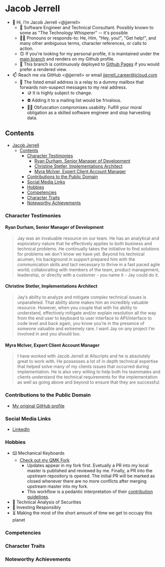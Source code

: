 # Jacob Jerrell

- 👋 Hi, I’m Jacob Jerrell <@jjerrell>
  - 💼 Software Engineer and Technical Consultant. Possibly known to some as "The Technology Whisperer" -- it's possible
  - 🧙‍♂️ Pronouns or responds-to: He, Him, "Hey, you!", "Get help!", and many other ambiguous terms, character references, or calls to action.
  - 🙃 If you're looking for my personal profile, it is maintained under the [main branch](https://github.com/jjerrell/jjerrell/tree/main) and renders on my Github profile.
  - 🔭 This branch is continuously deployed to [Github Pages](https://jjerrell.github.io/jjerrell/) if you would prefer a rendered view.
- 📫 Reach me via GitHub <@jjerrell> or email jjerrell_career@icloud.com
  - 📝 The listed email address is a relay to a dummy mailbox that forwards non-suspect messages to my real address.
    - 🪙 It is highly subject to change.
    - ⛔️ Adding it to a mailing list would be frivalous.
    - 🧑‍🦯 Obfuscation compromises usability. Fulfill your moral obligation as a skilled software engineer and stop harvesting data.

## Contents

- [Jacob Jerrell](#jacob-jerrell)
  - [Contents](#contents)
    - [Character Testimonies](#character-testimonies)
      - [Ryan Durham, Senior Manager of Development](#ryan-durham-senior-manager-of-development)
      - [Christine Stetler, Implementations Architect](#christine-stetler-implementations-architect)
      - [Myra McIver, Expert Client Account Manager](#myra-mciver-expert-client-account-manager)
    - [Contributions to the Public Domain](#contributions-to-the-public-domain)
    - [Social Media Links](#social-media-links)
    - [Hobbies](#hobbies)
    - [Competencies](#competencies)
    - [Character Traits](#character-traits)
    - [Noteworthy Achievements](#noteworthy-achievements)


### Character Testimonies

#### Ryan Durham, Senior Manager of Development

> Jay was an invaluable resource on our team. He has an analytical and exploratory nature that he effectively applies to both business and technical problems. He continually takes the initiative to find solutions for problems we don't know we have yet. Beyond his technical acumen, his background in support prepared him with the communication skills and tact necessary to thrive in a fast paced agile world; collaborating with members of the team, product management, leadership, or directly with a customer - you name it - Jay could do it.

#### Christine Stetler, Implementations Architect

> Jay’s ability to analyze and mitigate complex technical issues is unparalleled. That ability alone makes him an incredibly valuable resource. However, when you couple that with his ability to understand, effectively mitigate and/or explain resolution all the way from the end user to keyboard to user interface to API/interface to code level and back again, you know you’re in the presence of someone valuable and extremely rare. I want Jay on any project I’m involved in and you should too.

#### Myra McIver, Expert Client Account Manager

> I have worked with Jacob Jerrell at Allscripts and he is absolutely great to work with. He possesses a lot of in depth technical expertise that helped solve many of my clients issues that occurred during implementation. He is also very willing to help both his teammates and clients understand the technical requirements for the implementation as well as going above and beyond to ensure that they are successful.

### Contributions to the Public Domain

- [My original GitHub profile](https://github.com/jacobjerrell)

### Social Media Links

- [LinkedIn](https://www.linkedin.com/in/jacob-jerrell89/)

### Hobbies

- ⌨️ Mechanical Keyboards
  - [Check out my QMK Fork](https://github.com/jjerrell/qmk_firmware)
    - Updates appear in my fork first. Evetually a PR into my local master is published and reviewed by me. Finally, a PR into the upstream repository is opened. The initial PR will be marked as closed whenever there are no more conflicts after merging upstream master into my fork.
    - This workflow is a pedantic interpretation of their [contribution guidelines](https://docs.qmk.fm/#/contributing).
- 🧐 Technical Analysis of Securities
- 🐢 Investing Responsibly
- ⏳ Making the most of the short amount of time we get to occupy this planet

### Competencies

### Character Traits
### Noteworthy Achievements
